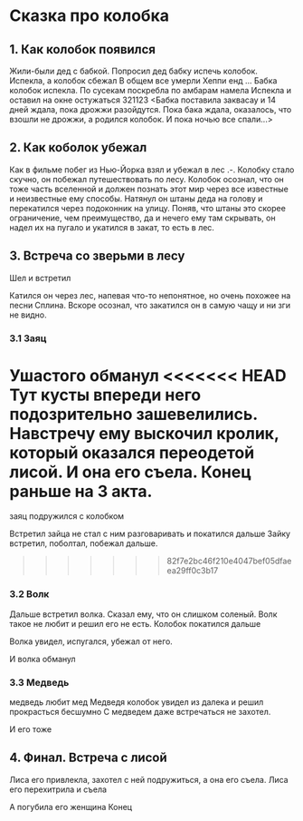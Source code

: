 # Сказка про колобка

## 1. Как колобок появился
Жили-были дед с бабкой. 
Попросил дед бабку испечь колобок.
Испекла, а колобок сбежал
В общем все умерли
Хеппи енд
...
Бабка колобок испекла.
По сусекам поскребла по амбарам намела
Испекла и оставил на окне остужаться 
321123
<Бабка поставила заквасау и 14 дней ждала, пока дрожжи разойдутся. Пока бака ждала, оказалось, что взошли не дрожжи, а родился колобок. И пока ночью все спали...>

## 2. Как коболок убежал
Как в фильме побег из Нью-Йорка
взял и убежал в лес  .-.
Колобку стало скучно, он побежал путешествовать по лесу.
Колобок осознал, что он тоже часть вселенной и должен познать этот мир через все известные и неизвестные ему способы. Натянул он штаны деда на голову и перекатился через подоконник на улицу. Поняв, что штаны это скорее ограничение, чем преимущество, да и нечего ему там скрывать, он надел их на пугало и укатился в закат, то есть в лес.

## 3. Встреча со зверьми в лесу
Шел и встретил

Катился он через лес, напевая что-то непонятное, но очень похожее на песни Сплина. Вскоре осознал, что закатился он в самую чащу и ни зги не видно.
### 3.1 Заяц 
Ушастого обманул
<<<<<<< HEAD
Тут кусты впереди него подозрительно зашевелились. Навстречу ему выскочил кролик, который оказался переодетой лисой. И она его съела. Конец раньше на 3 акта. 
=======
заяц подружился с колобком

Встретил зайца не стал с ним разговаривать и покатился дальше
Зайку встретил, поболтал, побежал дальше.
>>>>>>> 82f7e2bc46f210e4047bef05dfaeea29ff0c3b17

### 3.2 Волк

Дальше встретил волка. Сказал ему, что он слишком соленый. Волк такое не любит и решил его не есть. Колобок покатился дальше

Волка увидел, испугался, убежал от него.

И волка обманул
### 3.3 Медведь
медведь любит мед
Медведя колобок увидел из далека и решил прокрасться бесшумно
С медведем даже встречаться не захотел. 
 
И его тоже
## 4. Финал. Встреча с лисой
Лиса его привлекла, захотел с ней подружиться, а она его съела. 
Лиса его перехитрила и съела

А погубила его женщина
Конец